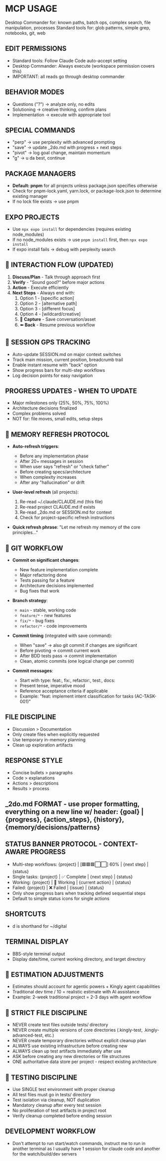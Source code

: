 # MCP USAGE
Desktop Commander for: known paths, batch ops, complex search, file manipulation, processes
Standard tools for: glob patterns, simple grep, notebooks, git, web

## EDIT PERMISSIONS
- Standard tools: Follow Claude Code auto-accept setting
- Desktop Commander: Always execute (workspace permission covers this)
- IMPORTANT: all reads go through desktop commander

## BEHAVIOR MODES
- Questions ("?") → analyze only, no edits
- Solutioning → creative thinking, confirm plans
- Implementation → execute with appropriate tool

## SPECIAL COMMANDS
- "perp" → use perplexity with advanced prompting
- "save" → update _2do.md with progress + next steps
- "pivot" → log goal change, maintain momentum
- "g" → u da best, continue

## PACKAGE MANAGERS
- **Default: pnpm** for all projects unless package.json specifies otherwise
- Check for pnpm-lock.yaml, yarn.lock, or package-lock.json to determine existing manager
- If no lock file exists → use pnpm

## EXPO PROJECTS
- Use `npx expo install` for dependencies (requires existing node_modules)
- If no node_modules exists → use `pnpm install` first, then `npx expo install`
- If expo install fails → debug with perplexity search

## 🚀 INTERACTION FLOW (UPDATED)
1. **Discuss/Plan** - Talk through approach first
2. **Verify** - "Sound good?" before major actions
3. **Action** - Execute efficiently
4. **Next Steps** - Always end with:
   1) Option 1 - [specific action]
   2) Option 2 - [alternative path]
   3) Option 3 - [different focus]
   4) Option 4 - [wildcard/creative]
   5) 📸 **Capture** - Save conversation/asset
   6) ⬅️ **Back** - Resume previous workflow

## 🧭 SESSION GPS TRACKING
- Auto-update SESSION.md on major context switches
- Track main mission, current position, breadcrumb trail
- Enable instant resume with "back" option
- Show progress bars for multi-step workflows
- Log decision points for easy navigation

## PROGRESS UPDATES - WHEN TO UPDATE
- Major milestones only (25%, 50%, 75%, 100%)
- Architecture decisions finalized
- Complex problems solved
- NOT for: file moves, small edits, setup steps

## 🧠 MEMORY REFRESH PROTOCOL
- **Auto-refresh triggers**:
  - Before any implementation phase
  - After 20+ messages in session
  - When user says "refresh" or "check father"
  - Before creating specs/architecture
  - When complexity increases
  - After any "hallucination" or drift

- **User-level refresh** (all projects):
  1. Re-read ~/.claude/CLAUDE.md (this file)
  2. Re-read project CLAUDE.md if exists
  3. Re-read _2do.md or SESSION.md for context
  4. Check for project-specific refresh instructions

- **Quick refresh phrase**: "Let me refresh my memory of the core principles..."

## 🔄 GIT WORKFLOW
- **Commit on significant changes**:
  - New feature implementation complete
  - Major refactoring done
  - Tests passing for a feature
  - Architecture decisions implemented
  - Bug fixes that work
  
- **Branch strategy**:
  - `main` - stable, working code
  - `feature/*` - new features
  - `fix/*` - bug fixes
  - `refactor/*` - code improvements
  
- **Commit timing** (integrated with save command):
  - When "save" → also git commit if changes are significant
  - Before pivoting → commit current work
  - After BDD tests pass → commit implementation
  - Clean, atomic commits (one logical change per commit)

- **Commit messages**:
  - Start with type: feat:, fix:, refactor:, test:, docs:
  - Present tense, imperative mood
  - Reference acceptance criteria if applicable
  - Example: "feat: implement intent classification for tasks (AC-TASK-001)"

## FILE DISCIPLINE
- Discussion > Documentation
- Only create files when explicitly requested
- Use temporary in-memory planning
- Clean up exploration artifacts

## RESPONSE STYLE
- Concise bullets > paragraphs
- Code > explanations
- Actions > descriptions
- Results > process

## _2do.md FORMAT - use proper formatting, everything on a new line w/ header: {goal} | {progress}, {action_steps}, {history}, {memory/decisions/patterns}

## STATUS BANNER PROTOCOL - CONTEXT-AWARE PROGRESS
- Multi-step workflows: {project} | [🟩🟩🟩⬜⬜] 60% | {next step} | {status}
- Single tasks: {project} | ✅ Complete | {next step} | {status}
- Working: {project} | 🔄 Working | {current action} | {status}
- Failed: {project} | ❌ Failed | {issue} | {status}
- Only show progress bars when tracking defined sequential steps
- Default to simple status icons for single actions

## SHORTCUTS
- d is shorthand for ~/digital

## TERMINAL DISPLAY
- BBS-style terminal output
- Display date/time, current working directory, and target directory

## 🤖 ESTIMATION ADJUSTMENTS
- Estimates should account for agentic powers + Kingly agent capabilities
- Traditional dev time / 10 = realistic estimate with AI assistance
- Example: 2-week traditional project = 2-3 days with agent workflow

## 🚫 STRICT FILE DISCIPLINE
- NEVER create test files outside tests/ directory
- NEVER create multiple versions of core directories (.kingly-test, .kingly-advanced-test, etc.)
- NEVER create temporary directories without explicit cleanup plan
- ALWAYS use existing infrastructure before creating new
- ALWAYS clean up test artifacts immediately after use
- ASK before creating any new directories or file structures
- ONE authoritative data store per project - respect existing architecture

## 🧪 TESTING DISCIPLINE
- Use SINGLE test environment with proper cleanup
- All test files must go in tests/ directory
- Test isolation via cleanup, NOT duplication
- Mandatory cleanup after every test session
- No proliferation of test artifacts in project root
- Verify cleanup completed before ending session

## DEVELOPMENT WORKFLOW
- Don't attempt to run start/watch commands, instruct me to run in another terminal as I usually have 1 session for claude code and another for the watch/build/dev servers